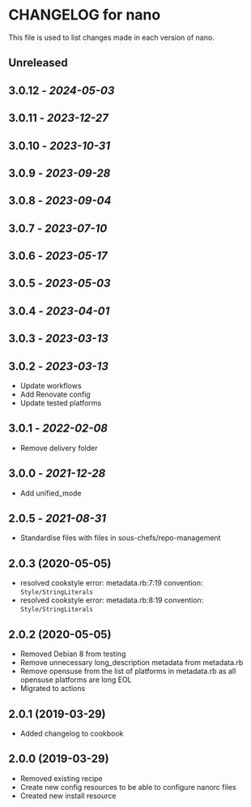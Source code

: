 # CHANGELOG for nano

This file is used to list changes made in each version of nano.

## Unreleased

## 3.0.12 - *2024-05-03*

## 3.0.11 - *2023-12-27*

## 3.0.10 - *2023-10-31*

## 3.0.9 - *2023-09-28*

## 3.0.8 - *2023-09-04*

## 3.0.7 - *2023-07-10*

## 3.0.6 - *2023-05-17*

## 3.0.5 - *2023-05-03*

## 3.0.4 - *2023-04-01*

## 3.0.3 - *2023-03-13*

## 3.0.2 - *2023-03-13*

- Update workflows
- Add Renovate config
- Update tested platforms

## 3.0.1 - *2022-02-08*

- Remove delivery folder

## 3.0.0 - *2021-12-28*

- Add unified_mode

## 2.0.5 - *2021-08-31*

- Standardise files with files in sous-chefs/repo-management

## 2.0.3 (2020-05-05)

- resolved cookstyle error: metadata.rb:7:19 convention: `Style/StringLiterals`
- resolved cookstyle error: metadata.rb:8:19 convention: `Style/StringLiterals`

## 2.0.2 (2020-05-05)

- Removed Debian 8 from testing
- Remove unnecessary long_description metadata from metadata.rb
- Remove opensuse from the list of platforms in metadata.rb as all opensuse platforms are long EOL
- Migrated to actions

## 2.0.1 (2019-03-29)

- Added changelog to cookbook

## 2.0.0 (2019-03-29)

- Removed existing recipe
- Create new config resources to be able to configure nanorc files
- Created new install resource
